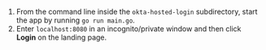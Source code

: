 1. From the command line inside the `okta-hosted-login` subdirectory, start the <StackSnippet snippet="applang" noSelector inline /> app by running `go run main.go`.
2. Enter `localhost:8080` in an incognito/private window and then click **Login** on the landing page.
